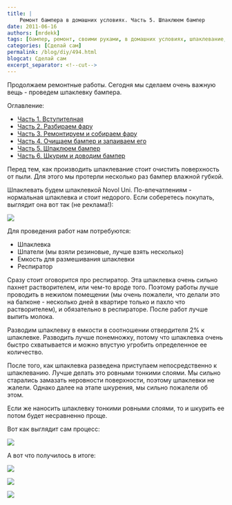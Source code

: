 ```yaml
---
title: |
    Ремонт бампера в домашних условиях. Часть 5. Шпаклюем бампер
date: 2011-06-16
authors: [mrdekk]
tags: [бампер, ремонт, своими руками, в домашних условиях, шпаклевание, шпаклевка, novol uni]
categories: [Сделай сам]
permalink: /blog/diy/494.html
blogcat: Сделай сам
excerpt_separator: <!--cut-->
---
```


Продолжаем ремонтные работы. Сегодня мы сделаем очень важную вещь - проведем шпаклевку бампера. 

<!--cut-->

Оглавление:

- [Часть 1. Вступителная](http://itw66.ru/blog/diy/487.html)
- [Часть 2. Разбираем фару](http://itw66.ru/blog/diy/488.html)
- [Часть 3. Ремонтируем и собираем фару](http://itw66.ru/blog/diy/492.html)
- [Часть 4. Очищаем бампер и запаиваем его](http://itw66.ru/blog/diy/493.html)
- [Часть 5. Шпаклюем бампер](http://itw66.ru/blog/diy/494.html)
- [Часть 6. Шкурим и доводим бампер](http://itw66.ru/blog/diy/496.html)




Перед тем, как производить шпаклевание стоит очистить поверхность от пыли. Для этого мы протерли несколько раз бампер влажной губкой. 

Шпаклевать будем шпаклевкой Novol Uni. По-впечатлениям - нормальная шпаклевка и стоит недорого. Если соберетесь покупать, выглядит она вот так (не реклама!):


![](http://itw66.ru/uploads/images/00/00/01/2011/06/16/aa61db.png)


Для проведения работ нам потребуются:



- Шпаклевка
- Шпатели (мы взяли резиновые, лучше взять несколько)
- Емкость для размешивания шпаклевки
- Респиратор



Сразу стоит оговорится про респиратор. Эта шпаклевка очень сильно пахнет растворителем, или чем-то вроде того. Поэтому работы лучше проводить в нежилом помещении (мы очень пожалели, что делали это на балконе - несколько дней в квартире только и пахло что растворителем), и обязательно в респираторе. После работ лучше выпить молока.

Разводим шпаклевку в емкости в соотношении отвердителя 2% к шпаклевке. Разводить лучше понемножку, потому что шпаклевка очень быстро схватывается и можно впустую угробить определенное ее количество.

После того, как шпаклевка разведена приступаем непосредственно к шпаклеванию. Лучше делать это ровными тонкими слоями. Мы сильно старались замазать неровности поверхности, поэтому шпаклевки не жалели. Однако далее на этапе шкурения, мы сильно пожалели об этом.

Если же наносить шпаклевку тонкими ровными слоями, то и шкурить ее потом будет несравненно проще. 

Вот как выглядит сам процесс:


![](http://itw66.ru/uploads/images/00/00/01/2011/06/16/7209fc.jpg)


А вот что получилось в итоге:


![](http://itw66.ru/uploads/images/00/00/01/2011/06/16/8eed2f.jpg)


![](http://itw66.ru/uploads/images/00/00/01/2011/06/16/8e19e4.jpg)


![](http://itw66.ru/uploads/images/00/00/01/2011/06/16/a5722d.jpg)

